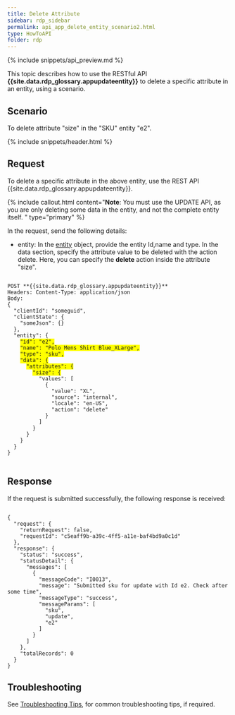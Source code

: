 ```yaml
---
title: Delete Attribute
sidebar: rdp_sidebar
permalink: api_app_delete_entity_scenario2.html
type: HowToAPI
folder: rdp
---
```


{% include snippets/api_preview.md %}

This topic describes how to use the RESTful API **{{site.data.rdp_glossary.appupdateentity}}** to delete a specific attribute in an entity, using a scenario. 

## Scenario

To delete attribute "size" in the "SKU" entity "e2".

{% include snippets/header.html %}

## Request

To delete a specific attribute in the above entity, use the REST API {{site.data.rdp_glossary.appupdateentity}}. 

{% include callout.html content="**Note**: You must use the UPDATE API, as you are only deleting some data in the entity, and not the complete entity itself.
" type="primary" %}

In the request, send the following details:

* entity: In the [entity](api_entity_object_structure.html) object, provide the entity Id,name and type. In the data section, specify the attribute value to be deleted with the action delete. Here, you can specify the **delete** action inside the attribute "size".

<pre>
<code>
POST **{{site.data.rdp_glossary.appupdateentity}}**
Headers: Content-Type: application/json
Body:
{
  "clientId": "someguid",
  "clientState": {
    "someJson": {}
  },
  "entity": {
    <span style="background-color: #FFFF00">"id": "e2",</span>
    <span style="background-color: #FFFF00">"name": "Polo Mens Shirt Blue_XLarge",</span>
    <span style="background-color: #FFFF00">"type": "sku",</span>
    <span style="background-color: #FFFF00">"data": {</span>
      <span style="background-color: #FFFF00">"attributes": {</span>
        <span style="background-color: #FFFF00">"size": {</span>
          "values": [
            {
              "value": "XL",
              "source": "internal",
              "locale": "en-US",
              "action": "delete"
            }
          ]
        }
      }
    }
  }
}
</code>
</pre> 

## Response

If the request is submitted successfully, the following response is received:

<pre><code>
{
  "request": {
    "returnRequest": false,
    "requestId": "c5eaff9b-a39c-4ff5-a11e-baf4bd9a0c1d"
  },
  "response": {
    "status": "success",
    "statusDetail": {
      "messages": [
        {
          "messageCode": "I0013",
          "message": "Submitted sku for update with Id e2. Check after some time",
          "messageType": "success",
          "messageParams": [
            "sku",
            "update",
            "e2"
          ]
        }
      ]
    },
    "totalRecords": 0
  }
}
</code></pre> 

## Troubleshooting

See [Troubleshooting Tips](api_troubleshooting_tips.html), for common troubleshooting tips, if required.